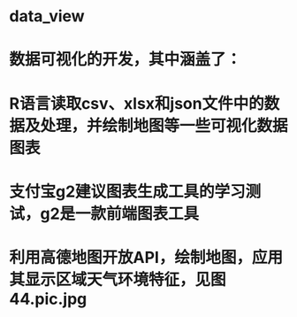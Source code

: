 # data_view
# 数据可视化的开发，其中涵盖了：
# R语言读取csv、xlsx和json文件中的数据及处理，并绘制地图等一些可视化数据图表
# 支付宝g2建议图表生成工具的学习测试，g2是一款前端图表工具
# 利用高德地图开放API，绘制地图，应用其显示区域天气环境特征，见图44.pic.jpg
